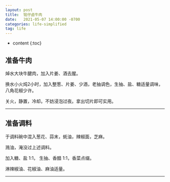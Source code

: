 ```yaml
---
layout: post
title:  铭仔卤牛肉
date:   2021-05-07 14:00:00 -0700
categories: life-simplified
tag: life
---
```


* content
{:toc}



## 准备牛肉

焯水大块牛腱肉，加入片姜、酒去腥。

换水小火炖2小时，加入整葱、片姜、少酒，老抽调色，生抽、盐、糖适量调味，八角花椒少许。

关火，静置，冷却。不妨浸泡过夜。拿出切片即可实用。

---

## 准备调料

于调料碗中混入葱花、蒜末，蚝油，辣椒面，芝麻。

溅油，淹没过上述调料。

加入糖、盐 1:1， 生抽、香醋 1:1，香菜点缀。

淋辣椒油、花椒油、麻油适量。

---